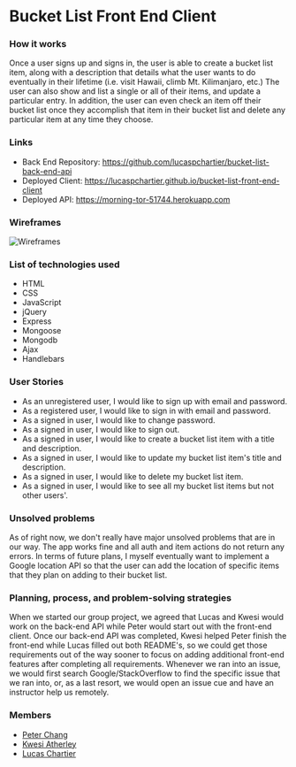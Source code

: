 # Bucket List Front End Client

### How it works
Once a user signs up and signs in, the user is able to create a bucket list item, along with a description that details what the user wants to do eventually in their lifetime (i.e. visit Hawaii, climb Mt. Kilimanjaro, etc.) The user can also show and list a single or all of their items, and update a particular entry. In addition, the user can even check an item off their bucket list once they accomplish that item in their bucket list and delete any particular item at any time they choose.

### Links
- Back End Repository: https://github.com/lucaspchartier/bucket-list-back-end-api
- Deployed Client: https://lucaspchartier.github.io/bucket-list-front-end-client
- Deployed API: https://morning-tor-51744.herokuapp.com

### Wireframes
![Wireframes](https://i.imgur.com/7THkF3o.jpg)

### List of technologies used
* HTML
* CSS
* JavaScript
* jQuery
* Express
* Mongoose
* Mongodb
* Ajax
* Handlebars

### User Stories
* As an unregistered user, I would like to sign up with email and password.
* As a registered user, I would like to sign in with email and password.
* As a signed in user, I would like to change password.
* As a signed in user, I would like to sign out.
* As a signed in user, I would like to create a bucket list item with a title and description.
* As a signed in user, I would like to update my bucket list item's title and description.
* As a signed in user, I would like to delete my bucket list item.
* As a signed in user, I would like to see all my bucket list items but not other users'.

### Unsolved problems
As of right now, we don't really have major unsolved problems that are in our way. The app works fine and all auth and item actions do not return any errors. In terms of future plans, I myself eventually want to implement a Google location API so that the user can add the location of specific items that they plan on adding to their bucket list.

### Planning, process, and problem-solving strategies
When we started our group project, we agreed that Lucas and Kwesi would work on the back-end API while Peter would start out with the front-end client. Once our back-end API was completed, Kwesi helped Peter finish the front-end while Lucas filled out both README's, so we could get those requirements out of the way sooner to focus on adding additional front-end features after completing all requirements. Whenever we ran into an issue, we would first search Google/StackOverflow to find the specific issue that we ran into, or, as a last resort, we would open an issue cue and have an instructor help us remotely.

### Members
* [Peter Chang](https://github.com/peterchang2)
* [Kwesi Atherley](https://github.com/KwesiAtherley)
* [Lucas Chartier](https://github.com/lucaspchartier)
